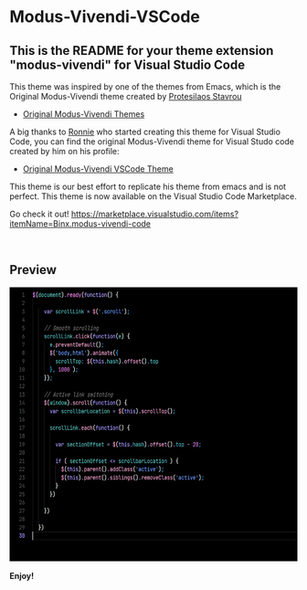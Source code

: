 # Modus-Vivendi-VSCode
## This is the README for your theme extension "modus-vivendi" for Visual Studio Code

This theme was inspired by one of the themes from Emacs, which is the Original Modus-Vivendi theme created by [Protesilaos Stavrou](https://github.com/protesilaos)

- [Original Modus-Vivendi Themes](https://github.com/protesilaos/modus-themes/)

A big thanks to [Ronnie](https://github.com/ronniedroid) who started creating this theme for Visual Studio Code, you can find the original Modus-Vivendi theme for Visual Studo code created by him on his profile:

- [Original Modus-Vivendi VSCode Theme](https://github.com/ronniedroid/modus-vivendi-vscode)

This theme is our best effort to replicate his theme from emacs and is not perfect. This theme is now available on the Visual Studio Code Marketplace.

Go check it out! https://marketplace.visualstudio.com/items?itemName=Binx.modus-vivendi-code

<br>

## Preview

<p align="center">
  <img src="/Modus-Vivendi Preview.png" height="480" />
</p>

**Enjoy!**